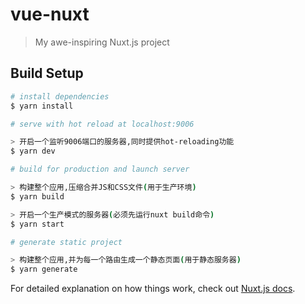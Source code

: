 # vue-nuxt

> My awe-inspiring Nuxt.js project

## Build Setup

``` bash
# install dependencies
$ yarn install

# serve with hot reload at localhost:9006

> 开启一个监听9006端口的服务器,同时提供hot-reloading功能
$ yarn dev 

# build for production and launch server

> 构建整个应用,压缩合并JS和CSS文件(用于生产环境)
$ yarn build

> 开启一个生产模式的服务器(必须先运行nuxt build命令)
$ yarn start

# generate static project

> 构建整个应用,并为每一个路由生成一个静态页面(用于静态服务器)
$ yarn generate
```

For detailed explanation on how things work, check out [Nuxt.js docs](https://nuxtjs.org).
